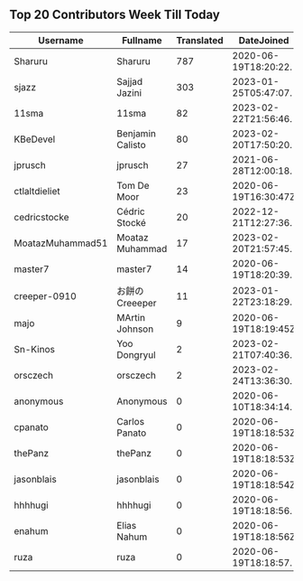 ## Top 20 Contributors Week Till Today ##
|Username|Fullname|Translated|DateJoined|
|--------|--------|----------|----------|
|Sharuru|Sharuru|787|2020-06-19T18:20:22.|
|sjazz|Sajjad Jazini|303|2023-01-25T05:47:07.|
|11sma|11sma|82|2023-02-22T21:56:46.|
|KBeDevel|Benjamin Calisto|80|2023-02-20T17:50:20.|
|jprusch|jprusch|27|2021-06-28T12:00:18.|
|ctlaltdieliet|Tom De Moor|23|2020-06-19T16:30:47Z|
|cedricstocke|Cédric Stocké|20|2022-12-21T12:27:36.|
|MoatazMuhammad51|Moataz Muhammad|17|2023-02-20T21:57:45.|
|master7|master7|14|2020-06-19T18:20:39.|
|creeper-0910|お餅のCreeeper|11|2023-01-22T23:18:29.|
|majo|MArtin Johnson|9|2020-06-19T18:19:45Z|
|Sn-Kinos|Yoo Dongryul|2|2023-02-21T07:40:36.|
|orsczech|orsczech|2|2023-02-24T13:36:30.|
|anonymous|Anonymous|0|2020-06-10T18:34:14.|
|cpanato|Carlos Panato|0|2020-06-19T18:18:53Z|
|thePanz|thePanz|0|2020-06-19T18:18:53Z|
|jasonblais|jasonblais|0|2020-06-19T18:18:54Z|
|hhhhugi|hhhhugi|0|2020-06-19T18:18:56.|
|enahum|Elias  Nahum|0|2020-06-19T18:18:56Z|
|ruza|ruza|0|2020-06-19T18:18:57.|

